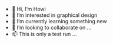 - 👋 Hi, I’m Howi
- 👀 I’m interested in graphical design
- 🌱 I’m currently learning something new
- 💞️ I’m looking to collaborate on ...
- 📫 This is only a test run ...

<!---
Howi57/Howi57 is a ✨ special ✨ repository because its `README.md` (this file) appears on your GitHub profile.
You can click the Preview link to take a look at your changes.
--->
